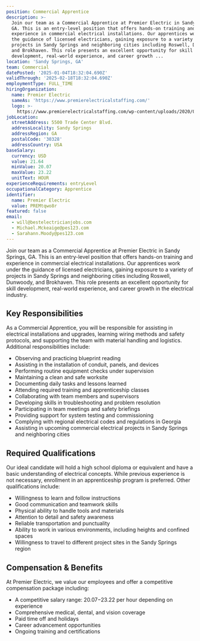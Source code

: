 ```yaml
---
position: Commercial Apprentice
description: >-
  Join our team as a Commercial Apprentice at Premier Electric in Sandy Springs,
  GA. This is an entry-level position that offers hands-on training and
  experience in commercial electrical installations. Our apprentices work under
  the guidance of licensed electricians, gaining exposure to a variety of
  projects in Sandy Springs and neighboring cities including Roswell, Dunwoody,
  and Brokhaven. This role presents an excellent opportunity for skill
  development, real-world experience, and career growth ...
location: 'Sandy Springs, GA'
team: Commercial
datePosted: '2025-01-04T18:32:04.690Z'
validThrough: '2025-02-18T18:32:04.690Z'
employmentType: FULL_TIME
hiringOrganization:
  name: Premier Electric
  sameAs: 'https://www.premierelectricalstaffing.com/'
  logo: >-
    https://www.premierelectricalstaffing.com/wp-content/uploads/2020/05/Premier-Electrical-Staffing-logo.png
jobLocation:
  streetAddress: 5500 Trade Center Blvd.
  addressLocality: Sandy Springs
  addressRegion: GA
  postalCode: '30328'
  addressCountry: USA
baseSalary:
  currency: USD
  value: 21.64
  minValue: 20.07
  maxValue: 23.22
  unitText: HOUR
experienceRequirements: entryLevel
occupationalCategory: Apprentice
identifier:
  name: Premier Electric
  value: PREMtqwo8r
featured: false
email:
  - will@bestelectricianjobs.com
  - Michael.Mckeaige@pes123.com
  - Sarahann.Moody@pes123.com
---
```




Join our team as a Commercial Apprentice at Premier Electric in Sandy Springs, GA. This is an entry-level position that offers hands-on training and experience in commercial electrical installations. Our apprentices work under the guidance of licensed electricians, gaining exposure to a variety of projects in Sandy Springs and neighboring cities including Roswell, Dunwoody, and Brokhaven. This role presents an excellent opportunity for skill development, real-world experience, and career growth in the electrical industry.

## Key Responsibilities
As a Commercial Apprentice, you will be responsible for assisting in electrical installations and upgrades, learning wiring methods and safety protocols, and supporting the team with material handling and logistics. Additional responsibilities include:

- Observing and practicing blueprint reading
- Assisting in the installation of conduit, panels, and devices
- Performing routine equipment checks under supervision
- Maintaining a clean and safe worksite
- Documenting daily tasks and lessons learned
- Attending required training and apprenticeship classes
- Collaborating with team members and supervisors
- Developing skills in troubleshooting and problem resolution
- Participating in team meetings and safety briefings
- Providing support for system testing and commissioning
- Complying with regional electrical codes and regulations in Georgia
- Assisting in upcoming commercial electrical projects in Sandy Springs and neighboring cities

## Required Qualifications
Our ideal candidate will hold a high school diploma or equivalent and have a basic understanding of electrical concepts. While previous experience is not necessary, enrollment in an apprenticeship program is preferred. Other qualifications include:

- Willingness to learn and follow instructions
- Good communication and teamwork skills
- Physical ability to handle tools and materials
- Attention to detail and safety awareness
- Reliable transportation and punctuality
- Ability to work in various environments, including heights and confined spaces
- Willingness to travel to different project sites in the Sandy Springs region

## Compensation & Benefits
At Premier Electric, we value our employees and offer a competitive compensation package including:

- A competitive salary range: $20.07-$23.22 per hour depending on experience
- Comprehensive medical, dental, and vision coverage
- Paid time off and holidays
- Career advancement opportunities
- Ongoing training and certifications
